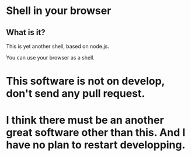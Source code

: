 # Shell in your browser

## What is it?

This is yet another shell, based on node.js.

You can use your browser as a shell.

# This software is not on develop, don't send any pull request.

# I think there must be an another great software other than this. And I have no plan to restart developping.
